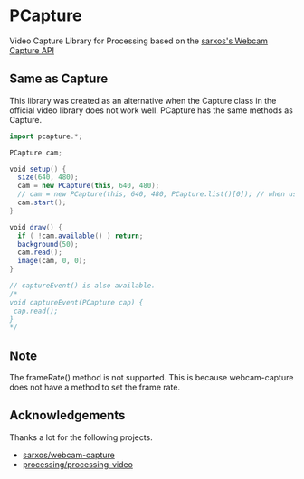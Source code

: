 # PCapture
Video Capture Library for Processing based on the [sarxos's Webcam Capture API](https://github.com/sarxos/webcam-capture)


## Same as Capture
This library was created as an alternative when the Capture class in the official video library does not work well.
PCapture has the same methods as Capture.

```scala
import pcapture.*;

PCapture cam;

void setup() {
  size(640, 480);
  cam = new PCapture(this, 640, 480);
  // cam = new PCapture(this, 640, 480, PCapture.list()[0]); // when use 0th device
  cam.start();
}

void draw() {
  if ( !cam.available() ) return;
  background(50);
  cam.read();
  image(cam, 0, 0);
}

// captureEvent() is also available.
/*
void captureEvent(PCapture cap) {
 cap.read();
}
*/
```

## Note
The frameRate() method is not supported.
This is because webcam-capture does not have a method to set the frame rate.

## Acknowledgements
Thanks a lot for the following projects.
- [sarxos/webcam-capture](https://github.com/sarxos/webcam-capture)
- [processing/processing-video](https://github.com/processing/processing-video)
